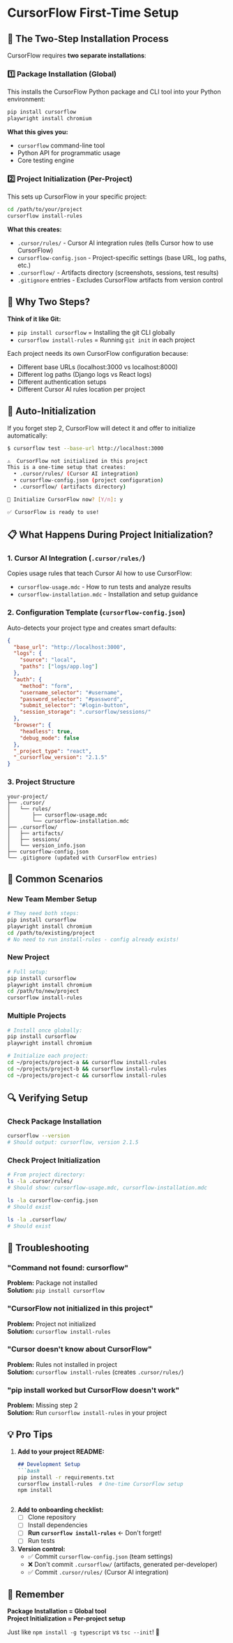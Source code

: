 # CursorFlow First-Time Setup

## 🎯 The Two-Step Installation Process

CursorFlow requires **two separate installations**:

### 1️⃣ Package Installation (Global)
This installs the CursorFlow Python package and CLI tool into your Python environment:

```bash
pip install cursorflow
playwright install chromium
```

**What this gives you:**
- `cursorflow` command-line tool
- Python API for programmatic usage
- Core testing engine

### 2️⃣ Project Initialization (Per-Project)
This sets up CursorFlow in your specific project:

```bash
cd /path/to/your/project
cursorflow install-rules
```

**What this creates:**
- `.cursor/rules/` - Cursor AI integration rules (tells Cursor how to use CursorFlow)
- `cursorflow-config.json` - Project-specific settings (base URL, log paths, etc.)
- `.cursorflow/` - Artifacts directory (screenshots, sessions, test results)
- `.gitignore` entries - Excludes CursorFlow artifacts from version control

## 🤔 Why Two Steps?

**Think of it like Git:**
- `pip install cursorflow` = Installing the git CLI globally
- `cursorflow install-rules` = Running `git init` in each project

Each project needs its own CursorFlow configuration because:
- Different base URLs (localhost:3000 vs localhost:8000)
- Different log paths (Django logs vs React logs)
- Different authentication setups
- Different Cursor AI rules location per project

## 🚀 Auto-Initialization

If you forget step 2, CursorFlow will detect it and offer to initialize automatically:

```bash
$ cursorflow test --base-url http://localhost:3000

⚠️  CursorFlow not initialized in this project
This is a one-time setup that creates:
  • .cursor/rules/ (Cursor AI integration)
  • cursorflow-config.json (project configuration)
  • .cursorflow/ (artifacts directory)

🚀 Initialize CursorFlow now? [Y/n]: y

✅ CursorFlow is ready to use!
```

## 📋 What Happens During Project Initialization?

### 1. Cursor AI Integration (`.cursor/rules/`)
Copies usage rules that teach Cursor AI how to use CursorFlow:
- `cursorflow-usage.mdc` - How to run tests and analyze results
- `cursorflow-installation.mdc` - Installation and setup guidance

### 2. Configuration Template (`cursorflow-config.json`)
Auto-detects your project type and creates smart defaults:

```json
{
  "base_url": "http://localhost:3000",
  "logs": {
    "source": "local",
    "paths": ["logs/app.log"]
  },
  "auth": {
    "method": "form",
    "username_selector": "#username",
    "password_selector": "#password",
    "submit_selector": "#login-button",
    "session_storage": ".cursorflow/sessions/"
  },
  "browser": {
    "headless": true,
    "debug_mode": false
  },
  "_project_type": "react",
  "_cursorflow_version": "2.1.5"
}
```

### 3. Project Structure
```
your-project/
├── .cursor/
│   └── rules/
│       ├── cursorflow-usage.mdc
│       └── cursorflow-installation.mdc
├── .cursorflow/
│   ├── artifacts/
│   ├── sessions/
│   └── version_info.json
├── cursorflow-config.json
└── .gitignore (updated with CursorFlow entries)
```

## 🎪 Common Scenarios

### New Team Member Setup
```bash
# They need both steps:
pip install cursorflow
playwright install chromium
cd /path/to/existing/project
# No need to run install-rules - config already exists!
```

### New Project
```bash
# Full setup:
pip install cursorflow
playwright install chromium
cd /path/to/new/project
cursorflow install-rules
```

### Multiple Projects
```bash
# Install once globally:
pip install cursorflow
playwright install chromium

# Initialize each project:
cd ~/projects/project-a && cursorflow install-rules
cd ~/projects/project-b && cursorflow install-rules
cd ~/projects/project-c && cursorflow install-rules
```

## 🔍 Verifying Setup

### Check Package Installation
```bash
cursorflow --version
# Should output: cursorflow, version 2.1.5
```

### Check Project Initialization
```bash
# From project directory:
ls -la .cursor/rules/
# Should show: cursorflow-usage.mdc, cursorflow-installation.mdc

ls -la cursorflow-config.json
# Should exist

ls -la .cursorflow/
# Should exist
```

## 🚨 Troubleshooting

### "Command not found: cursorflow"
**Problem:** Package not installed  
**Solution:** `pip install cursorflow`

### "CursorFlow not initialized in this project"
**Problem:** Project not initialized  
**Solution:** `cursorflow install-rules`

### "Cursor doesn't know about CursorFlow"
**Problem:** Rules not installed in project  
**Solution:** `cursorflow install-rules` (creates `.cursor/rules/`)

### "pip install worked but CursorFlow doesn't work"
**Problem:** Missing step 2  
**Solution:** Run `cursorflow install-rules` in your project

## 💡 Pro Tips

1. **Add to your project README:**
   ```markdown
   ## Development Setup
   ```bash
   pip install -r requirements.txt
   cursorflow install-rules  # One-time CursorFlow setup
   npm install
   ```
   ```

2. **Add to onboarding checklist:**
   - [ ] Clone repository
   - [ ] Install dependencies
   - [ ] **Run `cursorflow install-rules`** ← Don't forget!
   - [ ] Run tests

3. **Version control:**
   - ✅ Commit `cursorflow-config.json` (team settings)
   - ❌ Don't commit `.cursorflow/` (artifacts, generated per-developer)
   - ✅ Commit `.cursor/rules/` (Cursor AI integration)

## 🎯 Remember

**Package Installation = Global tool**  
**Project Initialization = Per-project setup**

Just like `npm install -g typescript` vs `tsc --init`! 🚀

